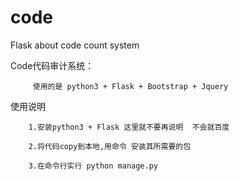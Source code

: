 # code
Flask about  code count system

Code代码审计系统：
     
         使用的是 python3 + Flask + Bootstrap + Jquery

使用说明

        1.安装python3 + Flask 这里就不要再说明  不会就百度
        
        2.将代码copy到本地,用命令 安装其所需要的包
        
        3.在命令行实行 python manage.py
